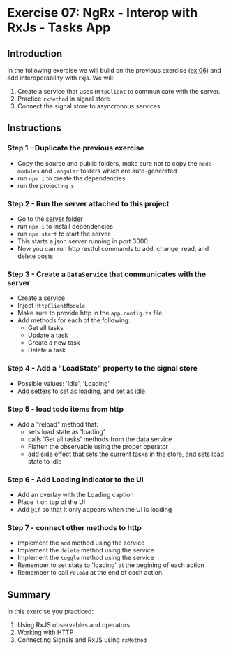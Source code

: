 # Exercise 07: NgRx - Interop with RxJs - Tasks App

## Introduction
In the following exercise we will build on the previous exercise ([ex 06](../ex06-ngrx-signals/README.md)) and add interoperability with rxjs. We will: 
1. Create a service that uses `HttpClient` to communicate with the server. 
2. Practice `rxMethod` in signal store
3. Connect the signal store to asyncronous services


## Instructions
### Step 1 - Duplicate the previous exercise
- Copy the source and public folders, make sure not to copy the `node-modules` and `.angular` folders which are auto-generated
- run `npm i` to create the dependencies
- run the project `ng s`

### Step 2 - Run the server attached to this project
- Go to the [server folder](./server/)
- run `npm i` to install dependencies
- run `npm start` to start the server
- This starts a json server running in port 3000.
- Now you can run http restful commands to add, change, read, and delete posts

### Step 3 - Create a `DataService` that communicates with the server
- Create a service
- Inject `HttpClientModule`
- Make sure to provide http in the `app.config.ts` file
- Add methods for each of the following: 
    - Get all tasks
    - Update a task
    - Create a new task
    - Delete a task

### Step 4 - Add a "LoadState" property to the signal store
- Possible values: 'Idle', 'Loading'
- Add setters to set as loading, and set as idle

### Step 5 - load todo items from http
- Add a "reload" method that: 
  - sets load state as 'loading'
  - calls 'Get all tasks' methods from the data service
  - Flatten the observable using the proper operator
  - add side effect that sets the current tasks in the store, and sets load state to idle

### Step 6 - Add Loading indicator to the UI
- Add an overlay with the Loading caption
- Place it on top of the UI
- Add `@if` so that it only appears when the UI is loading

### Step 7 - connect other methods to http
- Implement the `add` method using the service
- Implement the `delete` method using the service
- Implement the `toggle` method using the service
- Remember to set state to 'loading' at the begining of each action
- Remember to call `reload` at the end of each action.

## Summary
In this exercise you practiced:
1. Using RxJS observables and operators
2. Working with HTTP
3. Connecting Signals and RxJS using `rxMethod`



